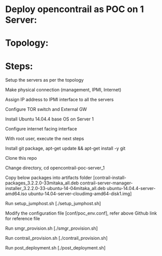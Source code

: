 Deploy opencontrail as POC on 1 Server:
========================================

Topology:
==========

Steps:
========
Setup the servers as per the topology

Make physical connection (management, IPMI, Internet)

Assign IP address to IPMI interface to all the servers

Configure TOR switch and External GW

Install Ubuntu 14.04.4 base OS on Server 1

Configure internet facing interface

With root user, execute the next steps

Install git package, apt-get update && apt-get install -y git

Clone this repo 

Change directory, cd opencontrail-poc-server_1

Copy below packages into artifacts folder 
[contrail-install-packages_3.2.2.0-33mitaka_all.deb
contrail-server-manager-installer_3.2.2.0-33-ubuntu-14-04mitaka_all.deb
ubuntu-14.04.4-server-amd64.iso
ubuntu-14.04-server-cloudimg-amd64-disk1.img]

Run setup_jumphost.sh [./setup_jumphost.sh]

Modify the configuration file [conf/poc_env.conf], refer above Github link for reference file

Run smgr_provision.sh [./smgr_provision.sh]

Run contrail_provision.sh [./contrail_provision.sh]

Run post_deployment.sh [./post_deployment.sh]
